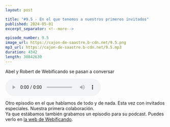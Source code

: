 ```yaml
---
layout: post

title: "#9.5 - En el que tenemos a nuestros primeros invitados"
published: 2024-05-01
excerpt_separator: <!--more-->

episode_number: 9.5
image_url: https://cajon-de-saastre.b-cdn.net/9.5.png
mp3_url: https://cajon-de-saastre.b-cdn.net/9.5.mp3
duration: 4342
length: 30842630
---
```

Abel y Robert de Webificando se pasan a conversar<!--more-->

<audio controls src="https://cajon-de-saastre.b-cdn.net/9.5.mp3"></audio>

<div>Otro episodio en el que hablamos de todo y de nada. Esta vez con invitados especiales. Nuestra primera colaboración.<br>Ya que estábamos también grabamos un episodio para su podcast. Puedes verlo en <a href="https://webificando.com/podcast/100-que-son-los-saas-y-porque-nos-pueden-interesar-ft-cajon-de-saastre">la web de Webificando</a>.</div>
